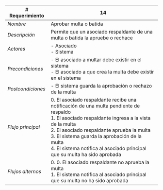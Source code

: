 |# Requerimiento|14 |
|-|-|
| *Nombre*|Aprobar multa o batida
| *Descripción*| Permite que un asociado respaldante de una multa o batida la apruebe o rechace |
|*Actores*| - Asociado<br> - Sistema
|*Precondiciones*| - El asociado a multar debe existir en el sistema<br> - El asociado a que crea la multa debe existir en el sistema
|*Postcondiciones*| - El sistema guarda la aprobación o rechazo de la multa
|*Flujo principal*|0.  El asociado respaldante recibe una notificación de una multa pendiente de respaldo<br>1.  El asociado respaldante ingresa a la vista de la multa<br>2.  El asociado respaldante aprueba la multa<br>3.  El sistema guarda la aprobación de la multa<br>4.  El sistema notifica al asociado principal que su multa ha sido aprobada
|*Flujos alternos*|0.  0. El asociado respaldante no aprueba la multa<br>1. El sistema notifica al asociado principal que su multa no ha sido aprobada
